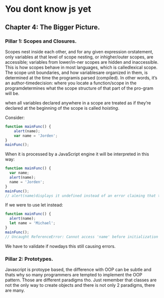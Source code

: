 # You dont know js yet

## Chapter 4: The Bigger Picture.

### Pillar 1: Scopes and Closures.
Scopes nest inside each other, and for any given expression orstatement, only variables at that level of scope nesting, or inhigher/outer scopes, are accessible; variables from lower/in-ner scopes are hidden and inaccessible.
This is how scopes behave in most languages, which is calledlexical scope. The scope unit boundaries, and how variablesare organized in them, is determined at the time the programis parsed (compiled). In other words, it’s an author-timedecision: where you locate a function/scope in the programdetermines what the scope structure of that part of the pro-gram will be.

when all variables declared anywhere in a scope are treated as if they’re declared at the beginning of the scope is called _hoisting_.

Consider:
```js
function mainFunc() {
    alert(name);
    var name = 'Jorden';
}
mainFunc();
```
When it is processed by a JavaScript engine it will be interpreted in this way:
```js
function mainFunc() {
  var name;
  alert(name);
  name = 'Jorden';
}
mainFunc();
// alert(name)displays it undefined instead of an error claiming that the variable does not exist.
```

If we were to use let instead:
```js
function mainFunc() {
  alert(name);
  let name = 'Michael';
}
mainFunc();
// Uncaught ReferenceError: Cannot access 'name' before initialization
```

We have to validate if nowdays this still causing errors.

### Pillar 2: Prototypes.
Javascript is protoype based, the difference with OOP can be subtle and thats why so many programmers are tempted to implement the OOP pattern. Those are different paradigms tho. Just remember that classes are not the only way to create objects and there is not only 2 paradigms, there are many.
